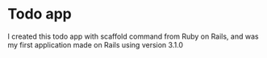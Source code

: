 # Todo app

I created this todo app with scaffold command from Ruby on Rails, and was my first application made on Rails using version 3.1.0

